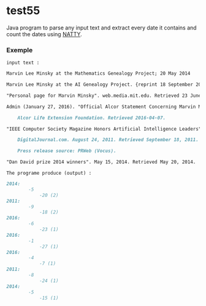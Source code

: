 # test55

Java program to parse any input text and extract every date it contains and count the dates 
using <a href="http://natty.joestelmach.com/">NATTY</a>.

<h3>Exemple</h3>

 `input text :`
``` markdown
Marvin Lee Minsky at the Mathematics Genealogy Project; 20 May 2014

Marvin Lee Minsky at the AI Genealogy Project. {reprint 18 September 2011)

"Personal page for Marvin Minsky". web.media.mit.edu. Retrieved 23 June 2016.

Admin (January 27, 2016). "Official Alcor Statement Concerning Marvin Minsky". 

	Alcor Life Extension Foundation. Retrieved 2016-04-07.

"IEEE Computer Society Magazine Honors Artificial Intelligence Leaders". 

	DigitalJournal.com. August 24, 2011. Retrieved September 18, 2011. 

	Press release source: PRWeb (Vocus).

"Dan David prize 2014 winners". May 15, 2014. Retrieved May 20, 2014.
```

 `The programe produce (output) :`
``` markdown
2014:
		-5
			-20 (2)
2011:
		-9
			-18 (2)
2016:
		-6
			-23 (1)
2016:
		-1
			-27 (1)
2016:
		-4
			-7 (1)
2011:
		-8
			-24 (1)
2014:
		-5
			-15 (1)
```



